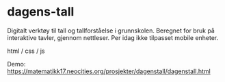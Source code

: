 # dagens-tall

Digitalt verktøy til tall og tallforståelse i grunnskolen.
Beregnet for bruk på interaktive tavler, gjennom nettleser.
Per idag ikke tilpasset mobile enheter.

html / css / js

Demo: https://matematikk17.neocities.org/prosjekter/dagenstall/dagenstall.html
